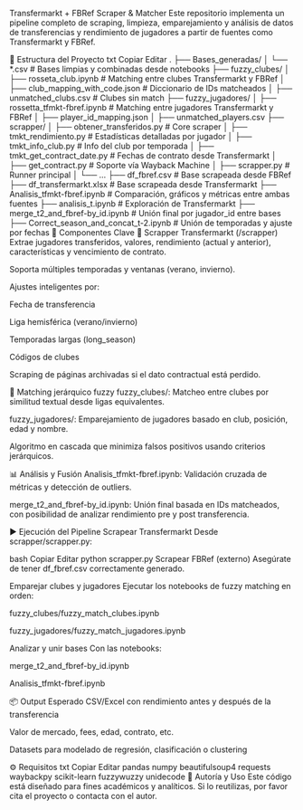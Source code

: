 Transfermarkt + FBRef Scraper & Matcher
Este repositorio implementa un pipeline completo de scraping, limpieza, emparejamiento y análisis de datos de transferencias y rendimiento de jugadores a partir de fuentes como Transfermarkt y FBRef.

📁 Estructura del Proyecto
txt
Copiar
Editar
.
├── Bases_generadas/
│   └── *.csv                      # Bases limpias y combinadas desde notebooks
├── fuzzy_clubes/
│   ├── rosseta_club.ipynb  # Matching entre clubes Transfermarkt y FBRef
│   ├── club_mapping_with_code.json         # Diccionario de IDs matcheados
│   ├── unmatched_clubs.csv      # Clubes sin match
├── fuzzy_jugadores/
│   ├── rossetta_tfmkt-fbref.ipynb # Matching entre jugadores Transfermarkt y FBRef
│   ├── player_id_mapping.json
│   ├── unmatched_players.csv
├── scrapper/
│   ├── obtener_transferidos.py   # Core scraper
│   ├── tmkt_rendimiento.py       # Estadísticas detalladas por jugador
│   ├── tmkt_info_club.py         # Info del club por temporada
│   ├── tmkt_get_contract_date.py # Fechas de contrato desde Transfermarkt
│   ├── get_contract.py           # Soporte vía Wayback Machine
│   ├── scrapper.py               # Runner principal
│   └── ...
├── df_fbref.csv                  # Base scrapeada desde FBRef
├── df_transfermarkt.xlsx        # Base scrapeada desde Transfermarkt
├── Analisis_tfmkt-fbref.ipynb   # Comparación, gráficos y métricas entre ambas fuentes
├── analisis_t.ipynb             # Exploración de Transfermarkt
├── merge_t2_and_fbref-by_id.ipynb # Unión final por jugador_id entre bases
├── Correct_season_and_concat_t-2.ipynb # Unión de temporadas y ajuste por fechas
🧪 Componentes Clave
🔎 Scrapper Transfermarkt (/scrapper)
Extrae jugadores transferidos, valores, rendimiento (actual y anterior), características y vencimiento de contrato.

Soporta múltiples temporadas y ventanas (verano, invierno).

Ajustes inteligentes por:

Fecha de transferencia

Liga hemisférica (verano/invierno)

Temporadas largas (long_season)

Códigos de clubes

Scraping de páginas archivadas si el dato contractual está perdido.

🔁 Matching jerárquico fuzzy
fuzzy_clubes/: Matcheo entre clubes por similitud textual desde ligas equivalentes.

fuzzy_jugadores/: Emparejamiento de jugadores basado en club, posición, edad y nombre.

Algoritmo en cascada que minimiza falsos positivos usando criterios jerárquicos.

📊 Análisis y Fusión
Analisis_tfmkt-fbref.ipynb: Validación cruzada de métricas y detección de outliers.

merge_t2_and_fbref-by_id.ipynb: Unión final basada en IDs matcheados, con posibilidad de analizar rendimiento pre y post transferencia.

▶️ Ejecución del Pipeline
Scrapear Transfermarkt
Desde scrapper/scrapper.py:

bash
Copiar
Editar
python scrapper.py
Scrapear FBRef (externo)
Asegúrate de tener df_fbref.csv correctamente generado.

Emparejar clubes y jugadores
Ejecutar los notebooks de fuzzy matching en orden:

fuzzy_clubes/fuzzy_match_clubes.ipynb

fuzzy_jugadores/fuzzy_match_jugadores.ipynb

Analizar y unir bases
Con las notebooks:

merge_t2_and_fbref-by_id.ipynb

Analisis_tfmkt-fbref.ipynb

📦 Output Esperado
CSV/Excel con rendimiento antes y después de la transferencia

Valor de mercado, fees, edad, contrato, etc.

Datasets para modelado de regresión, clasificación o clustering

⚙️ Requisitos
txt
Copiar
Editar
pandas
numpy
beautifulsoup4
requests
waybackpy
scikit-learn
fuzzywuzzy
unidecode
🧠 Autoría y Uso
Este código está diseñado para fines académicos y analíticos. Si lo reutilizas, por favor cita el proyecto o contacta con el autor.
